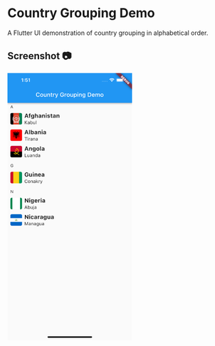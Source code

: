 # Country Grouping Demo

A Flutter UI demonstration of country grouping in alphabetical order.

## Screenshot 📷

<img src="https://raw.githubusercontent.com/Crazelu/country_grouping_demo/main/screenshots/demo.png" width="280" height="600"> 



